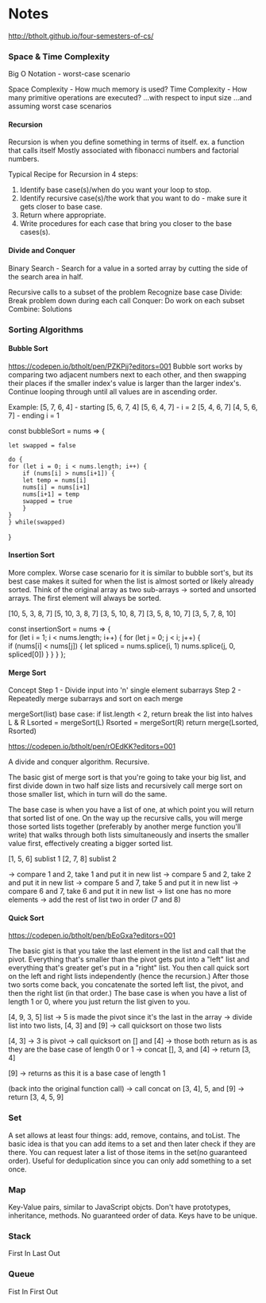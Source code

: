 # Notes
http://btholt.github.io/four-semesters-of-cs/

### Space & Time Complexity

Big O Notation -  worst-case scenario

Space Complexity - How much memory is used?
Time Complexity - How many primitive operations are executed?
...with respect to input size
...and assuming worst case scenarios 

#### Recursion
Recursion is when you define something in terms of itself.
ex. a function that calls itself
Mostly associated with fibonacci numbers and factorial numbers.

Typical Recipe for Recursion in 4 steps:
1. Identify base case(s)/when do you want your loop to stop.
2. Identify recursive case(s)/the work that you want to do - make sure it gets closer to base case.
3. Return where appropriate.
4. Write procedures for each case that bring you closer to the base cases(s).

#### Divide and Conquer

Binary Search - Search for a value in a sorted array by cutting the side of the search area in half.

Recursive calls to a subset of the problem
Recognize base case
Divide: Break problem down during each call
Conquer: Do work on each subset
Combine: Solutions

### Sorting Algorithms 

#### Bubble Sort
https://codepen.io/btholt/pen/PZKPjj?editors=001
Bubble sort works by comparing two adjacent numbers next to each other,
and then swapping their places if the smaller index's value is larger than the larger index's.
Continue looping through until all values are in ascending order.

Example: 
[5, 7, 6, 4] - starting 
[5, 6, 7, 4]
[5, 6, 4, 7] - i = 2
[5, 4, 6, 7]
[4, 5, 6, 7] - ending i = 1

const bubbleSort = nums => {  

    let swapped = false

    do {
    for (let i = 0; i < nums.length; i++) { 
        if (nums[i] > nums[i+1]) {
        let temp = nums[i]   
        nums[i] = nums[i+1]  
        nums[i+1] = temp
        swapped = true 
        }
    }
    } while(swapped)

}

#### Insertion Sort

More complex. Worse case scenario for it is similar to bubble sort's, 
but its best case makes it suited for when the list is almost sorted or likely already sorted.
Think of the original array as two sub-arrays -> sorted and unsorted arrays.
The first element will always be sorted.

[10, 5, 3, 8, 7]
[5, 10, 3, 8, 7]
[3, 5, 10, 8, 7]
[3, 5, 8, 10, 7]
[3, 5, 7, 8, 10]

const insertionSort = nums => {  
  for (let i = 1; i < nums.length; i++) {
    for (let j = 0; j < i; j++) {  
      if (nums[i] < nums[j]) { 
        let spliced = nums.splice(i, 1)
        nums.splice(j, 0, spliced[0])
      }
    }
  }
};

#### Merge Sort

Concept
Step 1 - Divide input into 'n' single element subarrays
Step 2 - Repeatedly merge subarrays and sort on each merge

mergeSort(list)
  base case: if list.length < 2, return 
  break the list into halves L & R
  Lsorted = mergeSort(L)
  Rsorted = mergeSort(R)
  return merge(Lsorted, Rsorted)

https://codepen.io/btholt/pen/rOEdKK?editors=001

A divide and conquer algorithm. Recursive.

The basic gist of merge sort is that you're going to take your big list, 
and first divide down in two half size lists and recursively call merge sort on those smaller list, 
which in turn will do the same. 

The base case is when you have a list of one, at which point you will return that sorted list of one. On the way up the recursive calls, you will merge those sorted lists together (preferably by another merge function you'll write) that walks through both lists simultaneously and inserts the smaller value first, effectively creating a bigger sorted list.


[1, 5, 6] sublist 1
[2, 7, 8] sublist 2

-> compare 1 and 2, take 1 and put it in new list
-> compare 5 and 2, take 2 and put it in new list
-> compare 5 and 7, take 5 and put it in new list
-> compare 6 and 7, take 6 and put it in new list
-> list one has no more elements
-> add the rest of list two in order (7 and 8)

#### Quick Sort

https://codepen.io/btholt/pen/bEoGxa?editors=001

The basic gist is that you take the last element in the list and call that the pivot. 
Everything that's smaller than the pivot gets put into a "left" list and everything that's greater get's put in a "right" list. 
You then call quick sort on the left and right lists independently (hence the recursion.) 
After those two sorts come back, you concatenate the sorted left list, the pivot, and then the right list (in that order.) 
The base case is when you have a list of length 1 or 0, where you just return the list given to you.

[4, 9, 3, 5] list
-> 5 is made the pivot since it's the last in the array
-> divide list into two lists, [4, 3] and [9]
-> call quicksort on those two lists

[4, 3]
-> 3 is pivot
-> call quicksort on [] and [4]
-> those both return as is as they are the base case of length 0 or 1
-> concat [], 3, and [4]
-> return [3, 4]

[9]
-> returns as this it is a base case of length 1

(back into the original function call)
-> call concat on [3, 4], 5, and [9]
-> return [3, 4, 5, 9]

### Set

A set allows at least four things: add, remove, contains, and toList.
The basic idea is that you can add items to a set and then later check if they are there.
You can request later a list of those items in the set(no guaranteed order).
Useful for deduplication since you can only add something to a set once. 

### Map

Key-Value pairs, similar to JavaScript objcts.
Don't have prototypes, inheritance, methods.
No guaranteed order of data.
Keys have to be unique.

### Stack

First In Last Out 

### Queue

Fist In First Out 

